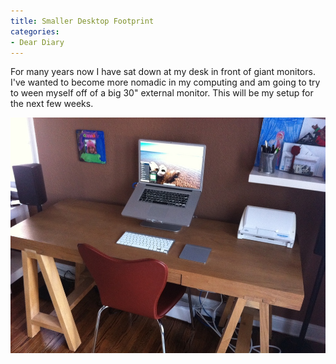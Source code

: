 ```yaml
---
title: Smaller Desktop Footprint
categories:
- Dear Diary
---
```


For many years now I have sat down at my desk in front of giant monitors. I've wanted to become more nomadic in my computing and am going to try to ween myself off of a big 30" external monitor. This will be my setup for the next few weeks.

[![](/assets/posts/2010/photo10.jpg)](/assets/posts/2010/photo10.jpg)
